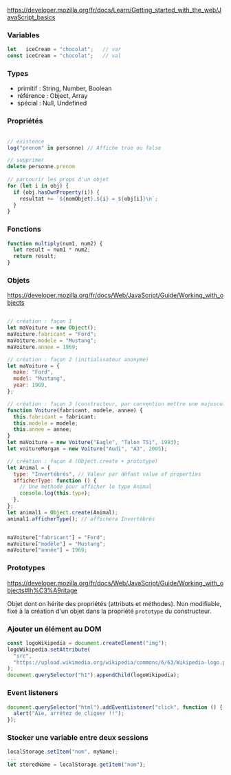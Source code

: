 https://developer.mozilla.org/fr/docs/Learn/Getting_started_with_the_web/JavaScript_basics

### Variables
```js
let   iceCream = "chocolat";   // var
const iceCream = "chocolat";   // val
```

### Types

- primitif : String, Number, Boolean
- référence : Object, Array
- spécial : Null, Undefined

### Propriétés
```js

// existence
log("prenom" in personne) // Affiche true ou false

// supprimer
delete personne.prenom
 
// parcourir les props d'un objet
for (let i in obj) {
  if (obj.hasOwnProperty(i)) {
    resultat += `${nomObjet}.${i} = ${obj[i]}\n`;
  }
}
```

### Fonctions
```js
function multiply(num1, num2) {
  let result = num1 * num2;
  return result;
}
```

### Objets

https://developer.mozilla.org/fr/docs/Web/JavaScript/Guide/Working_with_objects

```js

// création : façon 1
let maVoiture = new Object();
maVoiture.fabricant = "Ford";
maVoiture.modele = "Mustang";
maVoiture.annee = 1969;

// création : façon 2 (initialisateur anonyme)
let maVoiture = {
  make: "Ford",
  model: "Mustang",
  year: 1969,
};

// création : façon 3 (constructeur, par convention mettre une majuscule à la fonction quand pour les constructeurs)
function Voiture(fabricant, modele, annee) {
  this.fabricant = fabricant;
  this.modele = modele;
  this.annee = annee;
}
let maVoiture = new Voiture("Eagle", "Talon TSi", 1993);
let voitureMorgan = new Voiture("Audi", "A3", 2005);

// création : façon 4 (Object.create + prototype)
let Animal = {
  type: "Invertébrés", // Valeur par défaut value of properties
  afficherType: function () {
    // Une méthode pour afficher le type Animal
    console.log(this.type);
  },
};
let animal1 = Object.create(Animal);
animal1.afficherType(); // affichera Invertébrés


maVoiture["fabricant"] = "Ford";
maVoiture["modèle"] = "Mustang";
maVoiture["année"] = 1969;
```

### Prototypes

https://developer.mozilla.org/fr/docs/Web/JavaScript/Guide/Working_with_objects#lh%C3%A9ritage

Objet dont on hérite des propriétés (attributs et méthodes). Non modifiable, fixé à la création d'un objet dans la propriété `prototype` du constructeur.


### Ajouter un élément au DOM
```js
const logoWikipedia = document.createElement("img");
logoWikipedia.setAttribute(
  "src",
  "https://upload.wikimedia.org/wikipedia/commons/6/63/Wikipedia-logo.png",
);
document.querySelector("h1").appendChild(logoWikipedia);
```

### Event listeners
```js
document.querySelector("html").addEventListener("click", function () {
  alert("Aïe, arrêtez de cliquer !!");
});
```

### Stocker une variable entre deux sessions
```js
localStorage.setItem("nom", myName);
...
let storedName = localStorage.getItem("nom");
```
